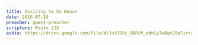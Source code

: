 ```yaml
---
title: Desiring to Be Known
date: 2016-07-10
preacher: guest-preacher
scripture: Psalm 139
audio: https://drive.google.com/file/d/1vVJ98c_8URUM_ednGy7w8qn25a7irrrk/view
---
```

